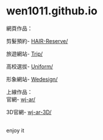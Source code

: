 # wen1011.github.io
網頁作品：<br>
 
剪髮預約-
<a href="[testRel/HAIR-Reserve](https://wen1011.github.io/bootstrap/index
)">HAIR-Reserve/</a>

旅遊網站-
<a href="[testRel/Trip](https://wen1011.github.io/trip/)">Trip/</a>


高校選拔-
<a href="[testRel/Trip](https://wen1011.github.io/uniform)">Uniform/</a>


形象網站-
<a href="[testRel/Wedesign](https://wen1011.github.io/Wedesign_en/)">Wedesign/</a>

上線作品：<br>
官網- 
<a href="[testRel/wj-ar](https://www.wj-ar.com/)">wj-ar/</a>



3D官網-
<a href="[testRel/wj-ar-3D](https://wejump3d.wj-ar.com/room4-demo)">wj-ar-3D/</a>



<br>
enjoy it
